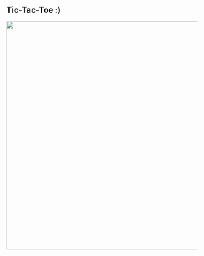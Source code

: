 ## Tic-Tac-Toe :)

<img src="https://user-images.githubusercontent.com/74064639/142774014-64b5a2f4-37bf-4612-b82b-5826c8ca85d4.png" width="900" height="600"/>
